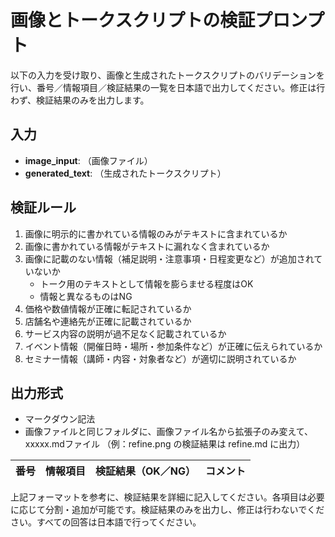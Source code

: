 # 画像とトークスクリプトの検証プロンプト

以下の入力を受け取り、画像と生成されたトークスクリプトのバリデーションを行い、番号／情報項目／検証結果の一覧を日本語で出力してください。修正は行わず、検証結果のみを出力します。

## 入力
- **image_input**: （画像ファイル）
- **generated_text**: （生成されたトークスクリプト）

## 検証ルール
1. 画像に明示的に書かれている情報のみがテキストに含まれているか  
2. 画像に書かれている情報がテキストに漏れなく含まれているか  
3. 画像に記載のない情報（補足説明・注意事項・日程変更など）が追加されていないか
   - トーク用のテキストとして情報を膨らませる程度はOK
   - 情報と異なるものはNG
4. 価格や数値情報が正確に転記されているか
5. 店舗名や連絡先が正確に記載されているか
6. サービス内容の説明が過不足なく記載されているか
7. イベント情報（開催日時・場所・参加条件など）が正確に伝えられているか
8. セミナー情報（講師・内容・対象者など）が適切に説明されているか

## 出力形式
- マークダウン記法
- 画像ファイルと同じフォルダに、画像ファイル名から拡張子のみ変えて、xxxxx.mdファイル
  （例：refine.png の検証結果は refine.md に出力）

| 番号 | 情報項目 | 検証結果（OK／NG） | コメント |
|------|----------|-------------------|---------|

上記フォーマットを参考に、検証結果を詳細に記入してください。各項目は必要に応じて分割・追加が可能です。検証結果のみを出力し、修正は行わないでください。すべての回答は日本語で行ってください。